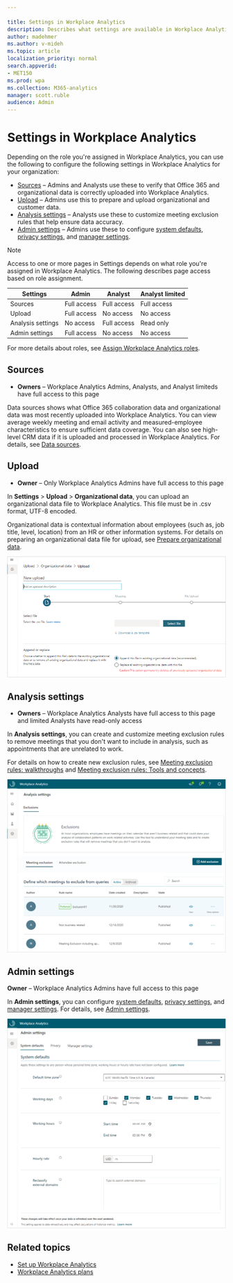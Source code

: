 ```yaml
---

title: Settings in Workplace Analytics
description: Describes what settings are available in Workplace Analytics to confirm data sources, upload HR data, set system defaults and privacy rules, and other data analysis settings
author: madehmer
ms.author: v-mideh
ms.topic: article
localization_priority: normal 
search.appverid:
- MET150
ms.prod: wpa
ms.collection: M365-analytics
manager: scott.ruble
audience: Admin
---
```


# Settings in Workplace Analytics

Depending on the role you're assigned in Workplace Analytics, you can use the following to configure the following settings in Workplace Analytics for your organization:

* [Sources](#sources) – Admins and Analysts use these to verify that Office 365 and organizational data is correctly uploaded into Workplace Analytics.
* [Upload](#upload) – Admins use this to prepare and upload organizational and customer data.
* [Analysis settings](#analysis-settings) – Analysts use these to customize meeting exclusion rules that help ensure data accuracy.
* [Admin settings](#admin-settings) – Admins use these to configure [system defaults](system-defaults.md), [privacy settings](privacy-settings.md), and [manager settings](manager-settings.md).

>[!Note]
> Access to one or more pages in Settings depends on what role you're assigned in Workplace Analytics. The following describes page access based on role assignment.

| Settings | Admin | Analyst | Analyst limited |  
|---|---|---|---|
| Sources | Full access| Full access | Full access |
| Upload  | Full access | No access | No access |
| Analysis settings | No access | Full access | Read only |
| Admin settings | Full access | No access| No access |

For more details about roles, see [Assign Workplace Analytics roles](../Setup/Assign-roles-to-wpa-admins.md).

## Sources

* **Owners** – Workplace Analytics Admins, Analysts, and Analyst limiteds have full access to this page

Data sources shows what Office 365 collaboration data and organizational data was most recently uploaded into Workplace Analytics. You can view average weekly meeting and email activity and measured-employee characteristics to ensure sufficient data coverage. You can also see high-level CRM data if it is uploaded and processed in Workplace Analytics. For details, see [Data sources](data-sourcesv2.md).

## Upload

* **Owner** – Only Workplace Analytics Admins have full access to this page

In **Settings** > **Upload** > **Organizational data**, you can upload an organizational data file to Workplace Analytics. This file must be in .csv format, UTF-8 encoded.

Organizational data is contextual information about employees (such as, job title, level, location) from an HR or other information systems. For details on preparing an organizational data file for upload, see [Prepare organizational data](../setup/prepare-organizational-data.md).

![Upload Organizational data](../images/wpa/use/upload-org-data.png)

## Analysis settings

* **Owners** – Workplace Analytics Analysts have full access to this page and limited Analysts have read-only access

In **Analysis settings**, you can create and customize meeting exclusion rules to remove meetings that you don't want to include in analysis, such as appointments that are unrelated to work.

For details on how to create new exclusion rules, see [Meeting exclusion rules: walkthroughs](../tutorials/meeting-exclusion-rules.md) and [Meeting exclusion rules: Tools and concepts](../tutorials/meeting-exclusion-concept.md).

![Analysis settings](../images/wpa/use/analysis-settings.png)

## Admin settings

**Owner** – Workplace Analytics Admins have full access to this page

In **Admin settings**, you can configure [system defaults](system-defaults.md), [privacy settings](privacy-settings.md), and [manager settings](manager-settings.md). For details, see [Admin settings](admin-settings.md).

![Admin settings](../images/wpa/use/system-defaults.png)

## Related topics

* [Set up Workplace Analytics](../setup/set-up-workplace-analytics.md)
* [Workplace Analytics plans](../tutorials/solutionsv2-intro.md)
